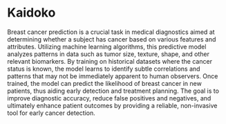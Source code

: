 # Kaidoko
Breast cancer prediction is a crucial task in medical diagnostics aimed at determining whether a subject has cancer based on various features and attributes. Utilizing machine learning algorithms, this predictive model analyzes patterns in data such as tumor size, texture, shape, and other relevant biomarkers. By training on historical datasets where the cancer status is known, the model learns to identify subtle correlations and patterns that may not be immediately apparent to human observers. Once trained, the model can predict the likelihood of breast cancer in new patients, thus aiding early detection and treatment planning. The goal is to improve diagnostic accuracy, reduce false positives and negatives, and ultimately enhance patient outcomes by providing a reliable, non-invasive tool for early cancer detection.
